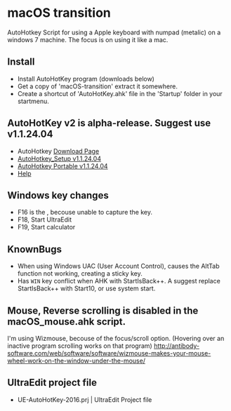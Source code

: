 # macOS transition
AutoHotkey Script for using a Apple keyboard with numpad (metalic) on a windows 7 machine.
The focus is on using it like a mac.

## Install
- Install AutoHotKey program (downloads below)
- Get a copy of 'macOS-transition' extract it somewhere.
- Create a shortcut of 'AutoHotKey.ahk' file in the 'Startup' folder in your startmenu.

## AutoHotKey v2 is alpha-release. Suggest use v1.1.24.04
- AutoHotkey [Download Page](https://www.autohotkey.com/download/)
- [AutoHotkey_Setup v1.1.24.04](https://www.autohotkey.com/download/1.1/AutoHotkey_1.1.24.04_setup.exe)
- [AutoHotkey Portable v1.1.24.04](https://www.autohotkey.com/download/1.1/AutoHotkey_1.1.24.04.zip)
- [Help](https://www.autohotkey.com/download/1.1/AutoHotkeyHelp.zip)


## Windows key changes
- F16 is the <insert>, becouse unable to capture the <fn> key.
- F18, Start UltraEdit
- F19, Start calculator

## KnownBugs
- When using Windows UAC (User Account Control), causes the AltTab function not working, creating a sticky <alt> key.
- Has `WIN` key conflict when AHK with StartIsBack++. A suggest replace StartIsBack++ with Start10, or use system start.

## Mouse, Reverse scrolling is disabled in the macOS_mouse.ahk script.
I'm using Wizmouse, becouse of the focus/scroll option.
(Hovering over an inactive program scrolling works on that program)
http://antibody-software.com/web/software/software/wizmouse-makes-your-mouse-wheel-work-on-the-window-under-the-mouse/

## UltraEdit project file
- UE-AutoHotKey-2016.prj | UltraEdit Project file